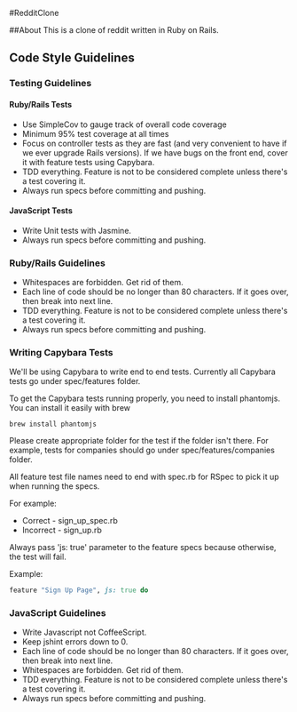 #RedditClone

##About
This is a clone of reddit written in Ruby on Rails.

## Code Style Guidelines

### Testing Guidelines
#### Ruby/Rails Tests
* Use SimpleCov to gauge track of overall code coverage
* Minimum 95% test coverage at all times
* Focus on controller tests as they are fast (and very convenient to have if we ever upgrade Rails versions). If we have bugs on the front end, cover it with feature tests using Capybara.
* TDD everything. Feature is not to be considered complete unless there's a test covering it.
* Always run specs before committing and pushing.

#### JavaScript Tests
* Write Unit tests with Jasmine.
* Always run specs before committing and pushing.

### Ruby/Rails Guidelines
* Whitespaces are forbidden. Get rid of them.
* Each line of code should be no longer than 80 characters. If it goes over, then break into next line.
* TDD everything. Feature is not to be considered complete unless there's a test covering it.
* Always run specs before committing and pushing.

### Writing Capybara Tests
We'll be using Capybara to write end to end tests. Currently all Capybara tests go under spec/features folder.

To get the Capybara tests running properly, you need to install phantomjs. You can install it easily with brew

```
brew install phantomjs
```

Please create appropriate folder for the test if the folder isn't there. For example, tests for companies should go under spec/features/companies folder.

All feature test file names need to end with spec.rb for RSpec to pick it up when running the specs.

For example:
* Correct - sign_up_spec.rb
* Incorrect - sign_up.rb

Always pass 'js: true' parameter to the feature specs because otherwise, the test will fail.

Example:

```ruby
feature "Sign Up Page", js: true do
```

### JavaScript Guidelines
* Write Javascript not CoffeeScript.
* Keep jshint errors down to 0.
* Each line of code should be no longer than 80 characters. If it goes over, then break into next line.
* Whitespaces are forbidden. Get rid of them.
* TDD everything. Feature is not to be considered complete unless there's a test covering it.
* Always run specs before committing and pushing.